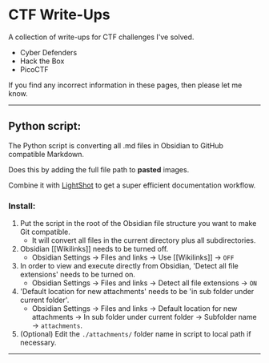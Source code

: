 # CTF Write-Ups
A collection of write-ups for CTF challenges I've solved.

- Cyber Defenders
- Hack the Box
- PicoCTF

If you find any incorrect information in these pages, then please let me know.  

---
## Python script:
The Python script is converting all .md files in Obsidian to GitHub compatible Markdown.

Does this by adding the full file path to **pasted** images.

Combine it with [LightShot](https://app.prntscr.com/en/index.html) to get a super efficient documentation workflow.

### Install:
1. Put the script in the root of the Obsidian file structure you want to make Git compatible.
	- It will convert all files in the current directory plus all subdirectories.
2. Obsidian \[\[Wikilinks]] needs to be turned off.
	- Obsidian Settings -> Files and links -> Use \[\[Wikilinks]] -> `OFF`
3. In order to view and execute directly from Obsidian, 'Detect all file extensions' needs to be turned on.
	- Obsidian Settings -> Files and links -> Detect all file extensions -> `ON`
4. 'Default location for new attachments' needs to be 'in sub folder under current folder'.
	- Obsidian Settings -> Files and links -> Default location for new attachments -> In sub folder under current folder -> Subfolder name -> `attachments`.
5. (Optional) Edit the `./attachments/` folder name in script to local path if necessary.

---
